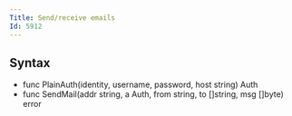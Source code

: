 ```yaml
---
Title: Send/receive emails
Id: 5912
---
```

## Syntax
- func PlainAuth(identity, username, password, host string) Auth
- func SendMail(addr string, a Auth, from string, to []string, msg []byte) error
